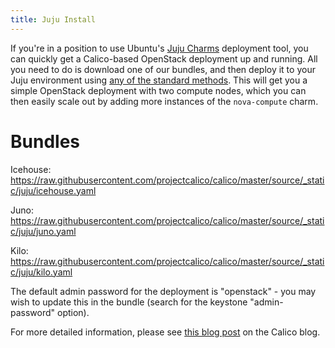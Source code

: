 ```yaml
---
title: Juju Install
---
```


If you're in a position to use Ubuntu's [Juju Charms](https://jujucharms.com/) deployment tool, you can quickly get a
Calico-based OpenStack deployment up and running. All you need to do is
download one of our bundles, and then deploy it to your Juju environment
using [any of the standard methods](https://jujucharms.com/1.20/charms-bundles). This will get
you a simple OpenStack deployment with two compute nodes, which you can
then easily scale out by adding more instances of the `nova-compute`
charm.

Bundles
=======

Icehouse:
<https://raw.githubusercontent.com/projectcalico/calico/master/source/_static/juju/icehouse.yaml>

Juno:
<https://raw.githubusercontent.com/projectcalico/calico/master/source/_static/juju/juno.yaml>

Kilo:
<https://raw.githubusercontent.com/projectcalico/calico/master/source/_static/juju/kilo.yaml>

The default admin password for the deployment is "openstack" - you may
wish to update this in the bundle (search for the keystone
"admin-password" option).

For more detailed information, please see [this blog
post](http://www.projectcalico.org/exploring-juju/) on the Calico blog.
